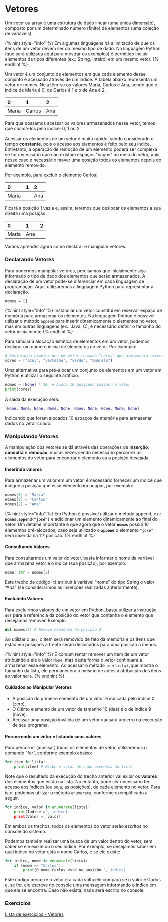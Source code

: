 # Vetores

Um vetor ou array é uma estrutura de dado linear \(uma única dimensão\), composto por um determinado número \(finito\) de elementos \(uma coleção de variáveis\).

{% hint style="info" %}
 Em algumas linguagens há a limitação de que os itens de um vetor devem ser do mesmo tipo de dado. Na linguagem Python \(que será utilizada aqui para mostrar os exemplos\) é permitido incluir elementos de tipos diferentes \(ex.: String, Inteiro\) em um mesmo vetor. 
{% endhint %}

Um vetor é um conjunto de elementos em que cada elemento desse conjunto é acessado através de um índice. A tabela abaixo representa um vetor de nomes. Nela têm-se os valores Maria, Carlos e Ana, sendo que o índice de Maria é 0, de Carlos é 1 e o de Ana é 2.

| 0 | 1 | 2 |
| :--- | :--- | :--- |
| Maria | Carlos | Ana |

Para que possamos acessar os valores armazenados nesse vetor, temos que chamá-los pelo índice: 0, 1 ou 2.

Acessar os elementos de um vetor é muito rápido, sendo considerado o tempo **constante**, pois o acesso aos elementos é feito pelo seu índice. Entretanto, a operação de remoção de um elemento poderá ser complexa se for necessário que não existam espaços "vagos" no meio do vetor, pois nesse caso é necessário mover uma posição todos os elementos depois do elemento removido.

Por exemplo, para excluir o elemento Carlos:

| 0 | 1 | 2 |
| :--- | :--- | :--- |
| Maria |  | Ana |

Ficará a posição 1 vazia e, assim, teremos que deslocar os elementos a sua direita uma posição:

| 0 | 1 | 2 |
| :--- | :--- | :--- |
| Maria | Ana |  |

Vamos aprender agora como declarar e manipular vetores.

### Declarando Vetores

Para podermos manipular vetores, precisamos que inicialmente seja informado o tipo de dado dos elementos que serão armazenados. A declaração de um vetor pode-se diferenciar em cada linguagem de programação. Aqui, utilizaremos a linguagem Python para representar a declaração.

```text
nomes = []

```

{% hint style="info" %}
Instanciar um vetor constitui em reservar espaço de memória para armazenar os elementos.  Na linguagem Python é possível utilizar o método `append` para inserir dinamicamente o elementos no vetor, mas em outras linguagens \(ex.: Java, C\),  é necessário definir o tamanho do vetor inicialmente 
{% endhint %}

 Para simular a alocação estática de elementos em um vetor, podemos declarar um número inicial de elementos no vetor. Por exemplo:

```python
# Declaração simples deu um vetor chamado "cores" que armazenará elementos do tipo "String"
cores = ["azul", "vermelho", "verde", "amarelo"] 

```

Uma alternativa para pré-alocar um conjunto de elementos em um vetor em Python é utilizar o seguinte artifício:

```python
nomes = [None] * 10  # Aloca 10 posições vazias na vetor
print(cores)
```

A saída da execução será: 

```python
[None, None, None, None, None, None, None, None, None, None]
```

Indicando que foram alocados 10 espaços de memória para armazenar dados no vetor criado. 

### Manipulando Vetores

A manipulação dos vetores se dá através das operações de **inserção**, **consulta** e **remoção**, muitas vezes sendo necessário percorrer os elementos do vetor para encontrar o elemento ou a posição desejada.

#### Inserindo valores

Para armazenar um valor em um vetor, é necessário fornecer um índice que indique a posição que esse elemento irá ocupar, por exemplo:

```python
nomes[0] = "Maria"
nomes[1] = "Carlos"
nomes[2] = "Ana"
```

{% hint style="info" %}
Em Python é possível utilizar o método append, ex.: **`nomes.append("josé")`** e adicionar um elemento dinamicamente ao final do vetor. Um detalhe importante é que agora que o vetor **`nomes`** possui 10 elementos pré-alocados, caso seja utilizado o **`append`** o elemento `"josé"` será inserida na 11ª posição.
{% endhint %}

#### Consultando Valores

Para consultarmos um valor do vetor, basta informar o nome da variável que armazena vetor e o índice \(sua posição\), por exemplo:

```python
nome: str = nomes[2]

```

Este trecho de código irá atribuir à variável “nome” do tipo String o valor “Ana” \(se considerarmos as inserções realizadas anteriormente\).

#### Excluindo Valores

Para excluirmos valores de um vetor em Python, basta utilizar a instrução `del` para a referência da posição do vetor que contenha o elemento que desejamos remover. Exemplo:

```python
del nomes[2] # Remove elemento da posição 2

```

Ao utilizar o `del`, o item será removido de fato da memória e os itens que estão em posições à frente serão deslocados para uma posição a menos.

{% hint style="info" %}
É comum tentar remover um item de um vetor atribuindo a ele o valor `None`, mas desta forma o vetor continuará a armazenar esse elemento. Ao acessar o método `len(lista),`que mostra o tamanho da lista, ele permanecera o mesmo de antes à atribuição dos itens ao valor `None`. 
{% endhint %}

#### Cuidados ao Manipular Vetores

* A posição do primeiro elemento de um vetor é indicada pelo índice 0 \(zero\).
* O último elemento de um vetor de tamanho 10 \(dez\) é o de índice 9 \(nove\).
* Acessar uma posição inválida de um vetor causará um erro na execução de seu programa.

#### Percorrendo um vetor e listando seus valores

Para percorrer \(acessar\) todos os elementos de vetor, utilizaremos o comando “for”, conforme exemplo abaixo:

```python
for item in lista:
    print(item) # Exibe o valor de cada elemento da lista
```

Note que o resultado da execução do trecho anterior vai exibir os **valores** dos elementos que estão na lista. No entanto, pode ser necessário ter acesso aos índices \(ou seja, as posições\), de cada elemento no vetor. Para isto, podemos utilizar o método `enumerate`, conforme exemplificado a seguir.

```python
for indice, valor in enumerate(lista):
    print(Indice =", indice)
    print(Valor =, valor)
```

Em ambos os trechos, todos os elementos do vetor serão escritos no console do sistema.

Podemos também realizar uma busca de um valor dentro do vetor, sem saber se ele existe ou o seu índice. Por exemplo, se desejamos saber em qual índice do vetor está o nome Carlos, e se ele existe:

```python
for indice, nome in enumerate(lista):
    if (nome == "Carlos"):
        print(O nome Carlos está na posição ", indice)
```

Este código percorre o vetor e a cada volta ele compara se o valor é Carlos e, se for, ele escreve no console uma mensagem informando o índice em que ele se encontra. Caso não exista, nada será escrito no console.

### Exercícios

[Lista de exercícios - Vetores](https://colab.research.google.com/drive/1C_K-2uDikeSlguChyE10HNMBILl6i1_j?usp=sharing)

